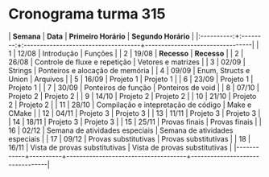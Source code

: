 # Cronograma turma 315

| **Semana** | **Data** | **Primeiro Horário**                | **Segundo Horário**             |
|:----------:+:--------:+:------------------------------------+---------------------------------|
|      1     |   12/08  | Introdução                          | Funções                         |
|      2     |   19/08  | **Recesso**                         | **Recesso**                     |
|      2     |   26/08  | Controle de fluxe e repetição       | Vetores e matrizes              |
|      3     |   02/09  | Strings                             | Ponteiros e alocação de memória |
|      4     |   09/09  | Enum, Structs e Union               | Arquivos                        |
|      5     |   16/09  | Projeto 1                           | Projeto 1                       |
|      6     |   23/09  | Projeto 1                           | Projeto 1                       |
|      7     |   30/09  | Ponteiros de função                 | Ponteiros de void               |
|      8     |   07/10  | Projeto 2                           | Projeto 2                       |
|      9     |   14/10  | Projeto 2                           | Projeto 2                       |
|     10     |   21/10  | Projeto 2                           | Projeto 2                       |
|     11     |   28/10  | Compilação e intepretação de código | Make e CMake                    |
|     12     |   04/11  | Projeto 3                           | Projeto 3                       |
|     13     |   11/11  | Projeto 3                           | Projeto 3                       |
|     14     |   18/11  | Projeto 3                           | Projeto 3                       |
|     15     |   25/11  | Provas finais                       | Provas finais                   |
|     16     |   02/12  | Semana de atividades especiais      | Semana de atividades especiais  |
|     17     |   09/12  | Provas substitutivas                | Provas substitutivas            |
|     18     |   16/11  | Vista de provas substitutivas       | Vista de provas substitutivas   |
|------------+----------+-------------------------------------+---------------------------------|
